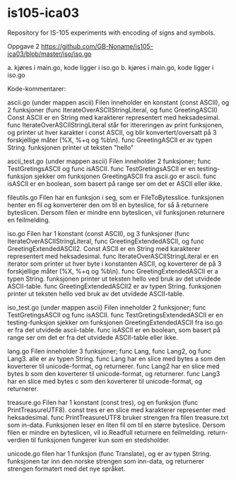 ﻿# is105-ica03
Repository for IS-105 experiments with encoding of signs and symbols.


Oppgave 2
https://github.com/GB-Noname/is105-ica03/blob/master/iso/iso.go

a. kjøres i main.go, kode ligger i iso.go
b. kjøres i main.go, kode ligger i iso.go


Kode-kommentarer:

ascii.go 
(under mappen ascii)
Filen inneholder en konstant (const ASCII), og 2 funksjoner (func IterateOverASCIIStringLiteral, 
og func GreetingASCII)
Const ASCII er en String med karakterer representert med heksadesimal.
func IterateOverASCIIStringLiteral står for ittereringen av print funksjonen, og printer ut hver
karakter i const ASCII, og blir konvertert/oversatt på 3 forskjellige måter (%X, %+q og %b\n).
func GreetingASCII er av typen String. funksjonen printer ut teksten "hello"

ascii_test.go 
(under mappen ascii)
Filen inneholder 2 funksjoner; func TestGretingsASCII og func isASCII.
func TestGretingsASCII er en testing-funksjon sjekker om funksjonen GreetingASCII fra ascii.go er ascii.
func isASCII er en boolean, som basert på range ser om det er ASCII eller ikke.

fileutils.go
Filen har en funksjon i seg, som er FileToBytesslice. funksjonen henter en fil og konverterer den om til en 
byteslice, for så å returnere byteslicen. 
Dersom filen er mindre enn byteslicen, vil funksjonen returnere en feilmelding.

iso.go
Filen har 1 konstant (const ASCII), og 3 funksjoner (func IterateOverASCIIStringLiteral, func GreetingExtendedASCII,
og func GreetingExtendedASCII2. 
Const ASCII er en String med karakterer representert med heksadesimal.
func IterateOverASCIIStringLiteral er en iterator som printer ut hver byte i konstanten ASCII, og koverterer de på 3
forskjellige måter (%X, %+q og %b\n).
func GreetingExtendedASCII er a typen String. funksjonen printer ut teksten hello ved bruk av det utvidede ASCII-table.
func GreetingExtendedASCII2 er av typen String. funksjonen printer ut teksten hello ved bruk av det utvidede ASCII-table.

iso_test.go
(under mappen ascii)
Filen inneholder 2 funksjoner; func TestGretingsASCII og func isASCII.
func TestGretingsExtendedASCII er en testing-funksjon sjekker om funksjonen GreetingExtendedASCII fra iso.go er fra
det utvidede ascii-table.
func isASCII er en boolean, som basert på range ser om det er fra det utvidede ASCII-table eller ikke.

lang.go
Filen inneholder 3 funksjoner; func Lang, func Lang2, og func Lang3. alle er av typen String.
func Lang har en slice med bytes a som den koverterer til unicode-format, og returnerer.
func Lang2 har en slice med bytes b som den koverterer til unicode-format, og returnerer.
func Lang3 har en slice med bytes c som den koverterer til unicode-format, og returnerer.

treasure.go
Filen har 1 konstant (const tres), og en funksjon (func PrintTreasureUTF8).
const tres er en slice med karakterer representer med heksadesimal.
func PrintTreasureUTF8 bruker strengen fra filen treasure.txt som in-data. Funksjonen leser en liten fil om til en
større byteslice. Dersom filen er mindre en byteslicen, vil io.Readfull returnere en feilmelding.
return-verdien til funksjonen fungerer kun som en stedsholder.

unicode.go
filen har 1 funksjon (func Translate), og er av typen String.
funksjonen tar inn den norske strengen som inn-data, og returnerer strengen formatert med det nye språket.



